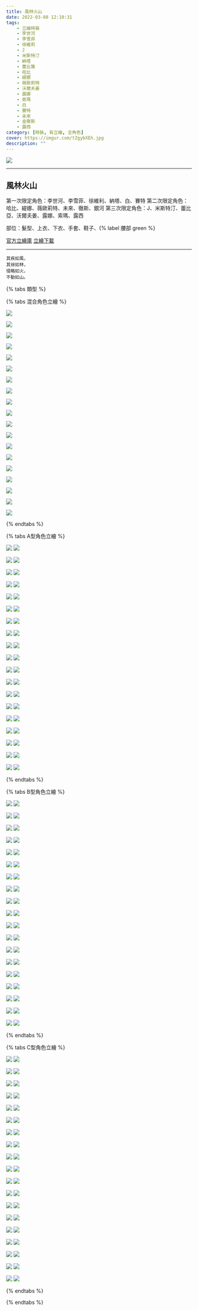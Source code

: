 ```yaml
---
title: 風林火山
date: 2022-03-08 12:10:31
tags:
    - 立繪時裝
    - 李世河
    - 李雪菲
    - 徐維莉
    - J
    - 米斯特汀
    - 納塔
    - 蕾比雅
    - 哈比
    - 緹娜
    - 薇歐莉特
    - 沃爾夫姜
    - 露娜
    - 索瑪
    - 白
    - 賽特
    - 未來
    - 金徹斯
    - 露西
category: [時裝, 有立繪, 全角色]
cover: https://imgur.com/tZgybXEh.jpg
description: ""
---
```


![](https://ssl.nexon.com/s2/game/closers/2015/pds/048/1920x1080.jpg)

---
## 風林火山

第一次限定角色：李世河、李雪菲、徐維利、納塔、白、賽特
第二次限定角色：哈比、緹娜、薇歐莉特、未來、徹斯、銀河
第三次限定角色：J、米斯特汀、蕾比亞、沃爾夫姜、露娜、索瑪、露西


部位：髮型、上衣、下衣、手套、鞋子、{% label 腰部 green %}


[官方立繪庫](https://closers.nexon.com/Pds/FanSiteKit)
[立繪下載](https://closers.vod.nexoncdn.co.kr/site/fansitekit/Closers_FansiteKit_urban_clftg.zip)


---

	其疾如風，
	其徐如林，
	侵略如火，
	不動如山。
	
{% tabs 類型 %}
<!-- tab 混搭立繪-->
{% tabs 混合角色立繪 %}
<!-- tab 李世河(Seha)-->
[![](https://i.imgur.com/YPemAj4h.jpg)](https://i.imgur.com/YPemAj4.jpg)
<!-- endtab -->
<!-- tab 李雪菲(Seulbi)-->
[![](https://i.imgur.com/hh9xw6Qh.jpg)](https://i.imgur.com/hh9xw6Q.jpg)
<!-- endtab -->
<!-- tab 徐維莉(Yuri)-->
[![](https://i.imgur.com/PcLeX1Dh.jpg)](https://i.imgur.com/PcLeX1D.jpg)
<!-- endtab -->
<!-- tab J-->
[![](https://i.imgur.com/wJoqi8Oh.jpg)](https://i.imgur.com/wJoqi8O.jpg)
<!-- endtab -->
<!-- tab 米斯特汀(Tein)-->
[![](https://i.imgur.com/rycaCgSh.jpg)](https://i.imgur.com/rycaCgS.jpg)
<!-- endtab -->
<!-- tab 納塔(Nata)-->
[![](https://i.imgur.com/qxuwGLvh.jpg)](https://i.imgur.com/qxuwGLv.jpg)
<!-- endtab -->
<!-- tab 蕾比雅(Levia)-->
[![](https://i.imgur.com/oaIU84Th.jpg)](https://i.imgur.com/oaIU84T.jpg)
<!-- endtab -->
<!-- tab 哈比(Harpy)-->
[![](https://i.imgur.com/Z2DS2KAh.jpg)](https://i.imgur.com/Z2DS2KA.jpg)
<!-- endtab -->
<!-- tab 緹娜(Tina)-->
[![](https://i.imgur.com/Trjbp1mh.jpg)](https://i.imgur.com/Trjbp1m.jpg)
<!-- endtab -->
<!-- tab 薇歐莉特(Violet)-->
[![](https://i.imgur.com/jWEyfLth.jpg)](https://i.imgur.com/jWEyfLt.jpg)
<!-- endtab -->
<!-- tab 沃爾夫姜(Wolfgang)-->
[![](https://i.imgur.com/GPC3UBSh.jpg)](https://i.imgur.com/GPC3UBS.jpg)
<!-- endtab -->
<!-- tab 露娜(Luna)-->
[![](https://i.imgur.com/t9Ora1eh.jpg)](https://i.imgur.com/t9Ora1e.jpg)
<!-- endtab -->
<!-- tab 索瑪(Soma)-->
[![](https://i.imgur.com/60NeKkHh.jpg)](https://i.imgur.com/60NeKkH.jpg)
<!-- endtab -->
<!-- tab 白(Bai)-->
[![](https://i.imgur.com/35pRP4bh.jpg)](https://i.imgur.com/35pRP4b.jpg)
<!-- endtab -->
<!-- tab 賽特(Seth)-->
[![](https://i.imgur.com/eYJKd21h.jpg)](https://i.imgur.com/eYJKd21.jpg)
<!-- endtab -->
<!-- tab 未來(Mirae)-->
[![](https://i.imgur.com/fYXOYbMh.jpg)](https://i.imgur.com/fYXOYbM.jpg)
<!-- endtab -->
<!-- tab 徹斯(Chulsoo)-->
[![](https://i.imgur.com/4dEeRTch.jpg)](https://i.imgur.com/4dEeRTc.jpg)
<!-- endtab -->
<!-- tab 銀河(Eunha)-->
[![](https://i.imgur.com/1yVzIyrh.jpg)](https://i.imgur.com/1yVzIyr.jpg)
<!-- endtab -->
<!-- tab 露西(Lucy)-->
[![](https://i.imgur.com/ILF0FUCh.jpg)](https://i.imgur.com/ILF0FUC.jpg)
<!-- endtab -->
{% endtabs %}
<!-- endtab -->

<!-- tab A型-->
{% tabs A型角色立繪 %}
<!-- tab 李世河(Seha)-->
[![](https://i.imgur.com/VEymm5yh.jpg)](https://i.imgur.com/VEymm5y.jpg)
[![](https://i.imgur.com/Go1njfuh.png)](https://i.imgur.com/Go1njfu.png)
<!-- endtab -->
<!-- tab 李雪菲(Seulbi)-->
[![](https://i.imgur.com/1017AHbh.jpg)](https://i.imgur.com/1017AHb.jpg)
[![](https://i.imgur.com/lMusYMoh.png)](https://i.imgur.com/lMusYMo.png)
<!-- endtab -->
<!-- tab 徐維莉(Yuri)-->
[![](https://i.imgur.com/rSISe75h.jpg)](https://i.imgur.com/rSISe75.jpg)
[![](https://i.imgur.com/4yzetcJh.png)](https://i.imgur.com/4yzetcJ.png)
<!-- endtab -->
<!-- tab J-->
[![](https://i.imgur.com/P4fH8W4h.jpg)](https://i.imgur.com/P4fH8W4.jpg)
[![](https://i.imgur.com/4edQYfoh.png)](https://i.imgur.com/4edQYfo.png)
<!-- endtab -->
<!-- tab 米斯特汀(Tein)-->
[![](https://i.imgur.com/fMv9qanh.jpg)](https://i.imgur.com/fMv9qan.jpg)
[![](https://i.imgur.com/l1xPxYOh.png)](https://i.imgur.com/l1xPxYO.png)
<!-- endtab -->
<!-- tab 納塔(Nata)-->
[![](https://i.imgur.com/TRPSQdNh.jpg)](https://i.imgur.com/TRPSQdN.jpg)
[![](https://i.imgur.com/uDRYdFeh.png)](https://i.imgur.com/uDRYdFe.png)
<!-- endtab -->
<!-- tab 蕾比雅(Levia)-->
[![](https://i.imgur.com/kJqMfu5h.jpg)](https://i.imgur.com/kJqMfu5.jpg)
[![](https://i.imgur.com/9qKUXZAh.png)](https://i.imgur.com/9qKUXZA.png)
<!-- endtab -->
<!-- tab 哈比(Harpy)-->
[![](https://i.imgur.com/kRN0PLMh.jpg)](https://i.imgur.com/kRN0PLM.jpg)
[![](https://i.imgur.com/u2hoqAOh.png)](https://i.imgur.com/u2hoqAO.png)
<!-- endtab -->
<!-- tab 緹娜(Tina)-->
[![](https://i.imgur.com/bjznf1wh.jpg)](https://i.imgur.com/bjznf1w.jpg)
[![](https://i.imgur.com/R5lwX6gh.png)](https://i.imgur.com/R5lwX6g.png)
<!-- endtab -->
<!-- tab 薇歐莉特(Violet)-->
[![](https://i.imgur.com/Xs5XvoFh.jpg)](https://i.imgur.com/Xs5XvoF.jpg)
[![](https://i.imgur.com/LJG0pXUh.png)](https://i.imgur.com/LJG0pXU.png)
<!-- endtab -->
<!-- tab 沃爾夫姜(Wolfgang)-->
[![](https://i.imgur.com/QyuQCifh.jpg)](https://i.imgur.com/QyuQCif.jpg)
[![](https://i.imgur.com/rGddsE4h.png)](https://i.imgur.com/rGddsE4.png)
<!-- endtab -->
<!-- tab 露娜(Luna)-->
[![](https://i.imgur.com/G46BvwMh.jpg)](https://i.imgur.com/G46BvwM.jpg)
[![](https://i.imgur.com/7RCzD1zh.png)](https://i.imgur.com/7RCzD1z.png)
<!-- endtab -->
<!-- tab 索瑪(Soma)-->
[![](https://i.imgur.com/Y7kjN1xh.jpg)](https://i.imgur.com/Y7kjN1x.jpg)
[![](https://i.imgur.com/XLNX1Luh.png)](https://i.imgur.com/XLNX1Lu.png)
<!-- endtab -->
<!-- tab 白(Bai)-->
[![](https://i.imgur.com/wrvllmph.jpg)](https://i.imgur.com/wrvllmp.jpg)
[![](https://i.imgur.com/VNUD7Bwh.png)](https://i.imgur.com/VNUD7Bw.png)
<!-- endtab -->
<!-- tab 賽特(Seth)-->
[![](https://i.imgur.com/xSx7CjXh.jpg)](https://i.imgur.com/xSx7CjX.jpg)
[![](https://i.imgur.com/IEQVAG1h.png)](https://i.imgur.com/IEQVAG1.png)
<!-- endtab -->
<!-- tab 未來(Mirae)-->
[![](https://i.imgur.com/fAvvSTuh.jpg)](https://i.imgur.com/fAvvSTu.jpg)
[![](https://i.imgur.com/RrcSxTzh.png)](https://i.imgur.com/RrcSxTz.png)
<!-- endtab -->
<!-- tab 徹斯(Chulsoo)-->
[![](https://i.imgur.com/rLHtwrRh.jpg)](https://i.imgur.com/rLHtwrR.jpg)
[![](https://i.imgur.com/jNAASaqh.png)](https://i.imgur.com/jNAASaq.png)
<!-- endtab -->
<!-- tab 銀河(Eunha)-->
[![](https://i.imgur.com/m94DJZDh.jpg)](https://i.imgur.com/m94DJZD.jpg)
[![](https://i.imgur.com/y1YWqC9h.png)](https://i.imgur.com/y1YWqC9.png)
<!-- endtab -->
<!-- tab 露西(Lucy)-->
[![](https://i.imgur.com/MOvKXOWh.jpg)](https://i.imgur.com/MOvKXOW.jpg)
[![](https://i.imgur.com/Vuvbbt5h.png)](https://i.imgur.com/Vuvbbt5.png)
<!-- endtab -->
{% endtabs %}
<!-- endtab -->

<!-- tab B型-->
{% tabs B型角色立繪 %}
<!-- tab 李世河(Seha)-->
[![](https://i.imgur.com/PCMVGNah.jpg)](https://i.imgur.com/PCMVGNa.jpg)
[![](https://i.imgur.com/PY7U9fLh.png)](https://i.imgur.com/PY7U9fL.png)
<!-- endtab -->
<!-- tab 李雪菲(Seulbi)-->
[![](https://i.imgur.com/PIW5M4qh.jpg)](https://i.imgur.com/PIW5M4q.jpg)
[![](https://i.imgur.com/5gcLmqXh.png)](https://i.imgur.com/5gcLmqX.png)
<!-- endtab -->
<!-- tab 徐維莉(Yuri)-->
[![](https://i.imgur.com/3rJURMjh.jpg)](https://i.imgur.com/3rJURMj.jpg)
[![](https://i.imgur.com/kU4L0aYh.png)](https://i.imgur.com/kU4L0aY.png)
<!-- endtab -->
<!-- tab J-->
[![](https://i.imgur.com/SASOLVKh.jpg)](https://i.imgur.com/SASOLVK.jpg)
[![](https://i.imgur.com/5IZczmDh.png)](https://i.imgur.com/5IZczmD.png)
<!-- endtab -->
<!-- tab 米斯特汀(Tein)-->
[![](https://i.imgur.com/te7e2Rhh.jpg)](https://i.imgur.com/te7e2Rh.jpg)
[![](https://i.imgur.com/Bl5jQVQh.png)](https://i.imgur.com/Bl5jQVQ.png)
<!-- endtab -->
<!-- tab 納塔(Nata)-->
[![](https://i.imgur.com/ZU6AP2Zh.jpg)](https://i.imgur.com/ZU6AP2Z.jpg)
[![](https://i.imgur.com/oOK3QjAh.png)](https://i.imgur.com/oOK3QjA.png)
<!-- endtab -->
<!-- tab 蕾比雅(Levia)-->
[![](https://i.imgur.com/gANfrdbh.jpg)](https://i.imgur.com/gANfrdb.jpg)
[![](https://i.imgur.com/e3PgR8sh.png)](https://i.imgur.com/e3PgR8s.png)
<!-- endtab -->
<!-- tab 哈比(Harpy)-->
[![](https://i.imgur.com/0CXaZfZh.jpg)](https://i.imgur.com/0CXaZfZ.jpg)
[![](https://i.imgur.com/NFiAJ4Lh.png)](https://i.imgur.com/NFiAJ4L.png)
<!-- endtab -->
<!-- tab 緹娜(Tina)-->
[![](https://i.imgur.com/jzplnK0h.jpg)](https://i.imgur.com/jzplnK0.jpg)
[![](https://i.imgur.com/3atLwKzh.png)](https://i.imgur.com/3atLwKz.png)
<!-- endtab -->
<!-- tab 薇歐莉特(Violet)-->
[![](https://i.imgur.com/2td73gwh.jpg)](https://i.imgur.com/2td73gw.jpg)
[![](https://i.imgur.com/2D7alzuh.png)](https://i.imgur.com/2D7alzu.png)
<!-- endtab -->
<!-- tab 沃爾夫姜(Wolfgang)-->
[![](https://i.imgur.com/Cdq4sZHh.jpg)](https://i.imgur.com/Cdq4sZH.jpg)
[![](https://i.imgur.com/88ZkHDIh.png)](https://i.imgur.com/88ZkHDI.png)
<!-- endtab -->
<!-- tab 露娜(Luna)-->
[![](https://i.imgur.com/KE8QczLh.jpg)](https://i.imgur.com/KE8QczL.jpg)
[![](https://i.imgur.com/7M4iMOWh.png)](https://i.imgur.com/7M4iMOW.png)
<!-- endtab -->
<!-- tab 索瑪(Soma)-->
[![](https://i.imgur.com/9eFFE9eh.jpg)](https://i.imgur.com/9eFFE9e.jpg)
[![](https://i.imgur.com/TDaiN8Th.png)](https://i.imgur.com/TDaiN8T.png)
<!-- endtab -->
<!-- tab 白(Bai)-->
[![](https://i.imgur.com/rxxcgqQh.jpg)](https://i.imgur.com/rxxcgqQ.jpg)
[![](https://i.imgur.com/bhTfetlh.png)](https://i.imgur.com/bhTfetl.png)
<!-- endtab -->
<!-- tab 賽特(Seth)-->
[![](https://i.imgur.com/CutdJUCh.jpg)](https://i.imgur.com/CutdJUC.jpg)
[![](https://i.imgur.com/TKV3G8zh.png)](https://i.imgur.com/TKV3G8z.png)
<!-- endtab -->
<!-- tab 未來(Mirae)-->
[![](https://i.imgur.com/E2h25nIh.jpg)](https://i.imgur.com/E2h25nI.jpg)
[![](https://i.imgur.com/4re9UNQh.png)](https://i.imgur.com/4re9UNQ.png)
<!-- endtab -->
<!-- tab 徹斯(Chulsoo)-->
[![](https://i.imgur.com/nEntGdHh.jpg)](https://i.imgur.com/nEntGdH.jpg)
[![](https://i.imgur.com/bZEkqWSh.png)](https://i.imgur.com/bZEkqWS.png)
<!-- endtab -->
<!-- tab 銀河(Eunha)-->
[![](https://i.imgur.com/Ny46L49h.jpg)](https://i.imgur.com/Ny46L49.jpg)
[![](https://i.imgur.com/I0LIR4sh.png)](https://i.imgur.com/I0LIR4s.png)
<!-- endtab -->
<!-- tab 露西(Lucy)-->
[![](https://i.imgur.com/rdt4sQBh.jpg)](https://i.imgur.com/rdt4sQB.jpg)
[![](https://i.imgur.com/oylHG3lh.png)](https://i.imgur.com/oylHG3l.png)
<!-- endtab -->
{% endtabs %}
<!-- endtab -->

<!-- tab C型-->
{% tabs C型角色立繪 %}
<!-- tab 李世河(Seha)-->
[![](https://i.imgur.com/NgofkvVh.jpg)](https://i.imgur.com/NgofkvV.jpg)
[![](https://i.imgur.com/0kHROZoh.png)](https://i.imgur.com/0kHROZo.png)
<!-- endtab -->
<!-- tab 李雪菲(Seulbi)-->
[![](https://i.imgur.com/WUWDoiKh.jpg)](https://i.imgur.com/WUWDoiK.jpg)
[![](https://i.imgur.com/P0ZPw4Nh.png)](https://i.imgur.com/P0ZPw4N.png)
<!-- endtab -->
<!-- tab 徐維莉(Yuri)-->
[![](https://i.imgur.com/RFFk0w2h.jpg)](https://i.imgur.com/RFFk0w2.jpg)
[![](https://i.imgur.com/r3X8ycGh.png)](https://i.imgur.com/r3X8ycG.png)
<!-- endtab -->
<!-- tab J-->
[![](https://i.imgur.com/ASEqm7Oh.jpg)](https://i.imgur.com/ASEqm7O.jpg)
[![](https://i.imgur.com/fe4sk1Fh.png)](https://i.imgur.com/fe4sk1F.png)
<!-- endtab -->
<!-- tab 米斯特汀(Tein)-->
[![](https://i.imgur.com/CF1gcjbh.jpg)](https://i.imgur.com/CF1gcjb.jpg)
[![](https://i.imgur.com/lvMbKSXh.png)](https://i.imgur.com/lvMbKSX.png)
<!-- endtab -->
<!-- tab 納塔(Nata)-->
[![](https://i.imgur.com/vNWt9ehh.jpg)](https://i.imgur.com/vNWt9eh.jpg)
[![](https://i.imgur.com/SuCW63Vh.png)](https://i.imgur.com/SuCW63V.png)
<!-- endtab -->
<!-- tab 蕾比雅(Levia)-->
[![](https://i.imgur.com/qdyVYjLh.jpg)](https://i.imgur.com/qdyVYjL.jpg)
[![](https://i.imgur.com/mcYEaQVh.png)](https://i.imgur.com/mcYEaQV.png)
<!-- endtab -->
<!-- tab 哈比(Harpy)-->
[![](https://i.imgur.com/7ARNk1Dh.jpg)](https://i.imgur.com/7ARNk1D.jpg)
[![](https://i.imgur.com/BgDhWEuh.png)](https://i.imgur.com/BgDhWEu.png)
<!-- endtab -->
<!-- tab 緹娜(Tina)-->
[![](https://i.imgur.com/5Xoym86h.jpg)](https://i.imgur.com/5Xoym86.jpg)
[![](https://i.imgur.com/lQaKZr7h.png)](https://i.imgur.com/lQaKZr7.png)
<!-- endtab -->
<!-- tab 薇歐莉特(Violet)-->
[![](https://i.imgur.com/cWlzDTPh.jpg)](https://i.imgur.com/cWlzDTP.jpg)
[![](https://i.imgur.com/xTZgo40h.png)](https://i.imgur.com/xTZgo40.png)
<!-- endtab -->
<!-- tab 沃爾夫姜(Wolfgang)-->
[![](https://i.imgur.com/WXCcMnwh.jpg)](https://i.imgur.com/WXCcMnw.jpg)
[![](https://i.imgur.com/2DNau6Ph.png)](https://i.imgur.com/2DNau6P.png)
<!-- endtab -->
<!-- tab 露娜(Luna)-->
[![](https://i.imgur.com/jz4LK29h.jpg)](https://i.imgur.com/jz4LK29.jpg)
[![](https://i.imgur.com/9E5p6vlh.png)](https://i.imgur.com/9E5p6vl.png)
<!-- endtab -->
<!-- tab 索瑪(Soma)-->
[![](https://i.imgur.com/CfVkFUWh.jpg)](https://i.imgur.com/CfVkFUW.jpg)
[![](https://i.imgur.com/iOgMglvh.png)](https://i.imgur.com/iOgMglv.png)
<!-- endtab -->
<!-- tab 白(Bai)-->
[![](https://i.imgur.com/K2EbNzDh.jpg)](https://i.imgur.com/K2EbNzD.jpg)
[![](https://i.imgur.com/zHwXZwhh.png)](https://i.imgur.com/zHwXZwh.png)
<!-- endtab -->
<!-- tab 賽特(Seth)-->
[![](https://i.imgur.com/2cLyLMCh.jpg)](https://i.imgur.com/2cLyLMC.jpg)
[![](https://i.imgur.com/XF42nuuh.png)](https://i.imgur.com/XF42nuu.png)
<!-- endtab -->
<!-- tab 未來(Mirae)-->
[![](https://i.imgur.com/WItr5Mqh.jpg)](https://i.imgur.com/WItr5Mq.jpg)
[![](https://i.imgur.com/JemAPO0h.png)](https://i.imgur.com/JemAPO0.png)
<!-- endtab -->
<!-- tab 徹斯(Chulsoo)-->
[![](https://i.imgur.com/qqh9Tm7h.jpg)](https://i.imgur.com/qqh9Tm7.jpg)
[![](https://i.imgur.com/bZh4GHWh.png)](https://i.imgur.com/bZh4GHW.png)
<!-- endtab -->
<!-- tab 銀河(Eunha)-->
[![](https://i.imgur.com/Z2pmfhMh.jpg)](https://i.imgur.com/Z2pmfhM.jpg)
[![](https://i.imgur.com/hv6Kjuhh.png)](https://i.imgur.com/hv6Kjuh.png)
<!-- endtab -->
<!-- tab 露西(Lucy)-->
[![](https://i.imgur.com/SAiMcfvh.jpg)](https://i.imgur.com/SAiMcfv.jpg)
[![](https://i.imgur.com/O8AGKOIh.png)](https://i.imgur.com/O8AGKOI.png)
<!-- endtab -->
{% endtabs %}
<!-- endtab -->

{% endtabs %}
